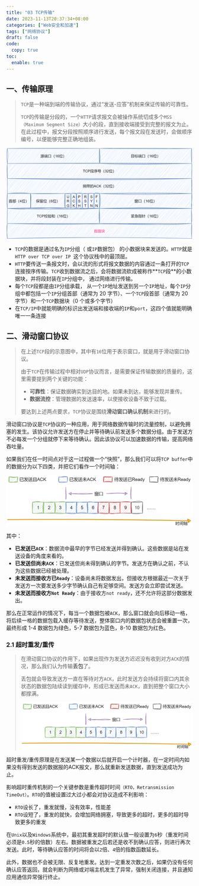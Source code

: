 ```yaml
---
title: "03 TCP传输"
date: 2023-11-13T20:37:34+08:00
categories: ["Web安全和加速"]
tags: ["网络协议"]
draft: false
code:
  copy: true
toc:
  enable: true
---
```


## 一、传输原理

> `TCP`是一种端到端的传输协议，通过“发送-应答”机制来保证传输的可靠性。
>
> `TCP`的传输是分段的，一个`HTTP`请求报文会被操作系统切成多个`MSS（Maximum Segment Size）`大小的段，直到接收端接受到完整的报文为止。在此过程中，报文分段按照顺序进行发送，每个报文段在发送时，会做顺序编号，以便能够完整正确地组装。

![image-20240521204119374](../images/image-20240521204119374.png)

- `TCP`的数据是通过名为`IP`分组（ 或`IP`数据包） 的小数据块来发送的。`HTTP`就是`HTTP over TCP over IP `这个协议栈中的最顶层。
- `HTTP`要传送一条报文时，会以流的形式将报文数据的内容通过一条打开的`TCP`连接按序传输。`TCP`收到数据流之后，会将数据流砍成被称作**`TCP`段**的小数据块，并将段封装在`IP`分组中， 通过网络进行传输。 
- 每个`TCP`段都是由`IP`分组承载， 从一个`IP`地址发送到另一个`IP`地址，每个`IP`分组中都包括一个`IP`分组首部（通常为 20 字节）、一个`TCP`段首部（通常为 20 字节）和一个`TCP`数据块（0 个或多个字节）
- 在`TCP/IP`中就能明确的标识出发送端和接收端的`IP`和`port`，这四个值就能明确唯一一条连接

## 二、滑动窗口协议

> 在上述`TCP`段的示意图中，其中有`16`位用于表示窗口，就是用于滑动窗口协议。
>
> 由于`TCP`在传输过程中相对`UDP`协议而言，是需要保证传输数据的质量的，这里需要提到两个关键的功能：
>
> - **可靠性**：保证数据确实到达目的地。如果未到达，能够发现并重传。
> - **数据流控**：管理数据的发送速率，以使接收设备不致于过载。
>
> 要达到上述两点要求，`TCP`协议是围绕**滑动窗口确认机制**来进行的。

滑动窗口协议是`TCP`协议的一种应用，用于网络数据传输时的流量控制，以避免拥塞的发生。该协议允许发送方在停止并等待确认前发送多个数据分组。由于发送方不必每发一个分组就停下来等待确认。因此该协议可以加速数据的传输，提高网络吞吐量。

如果我们在任一时间点对于这一过程做一个“快照”，那么我们可以将`TCP buffer`中的数据分为以下四类，并把它们看作一个时间轴：

![image-20240521211221919](../images/image-20240521211221919.png)

其中：

- **已发送已`ACK`**：数据流中最早的字节已经发送并得到确认。这些数据是站在发送设备的角度来看的。
- **已发送但尚未`ACK`**：已发送但尚未得到确认的字节。发送方在确认之前，不认为这些数据已经被处理。
- **未发送而接收方已`Ready`**：设备尚未将数据发出，但接收方根据最近一次关于发送方一次要发送多少字节确认自己有足够空间。发送方会立即尝试发送。
- **未发送而接收方`Not Ready`**：由于接收方`not ready`，还不允许将这部分数据发出。

那么在正常运作的情况下，每当一个数据包被`ACK`，那么窗口就会向后移动一格，将后续一格的数据包载入缓存等待发送，整体窗口内的数据包状态会被重置一次，最终形成 1-4 数据包为绿色，5-7 数据包为蓝色，8-10 数据包为红色。

### 2.1 超时重发/重传

> 在滑动窗口协议的作用下，如果出现作为发送方迟迟没有收到对方`ACK`的情况，那么我们认为传输**丢包**了。
>
> 丢包就会导致发送方一直在等待对方`ACK`，此时发送方会持续将窗口内其余状态的数据包陆续读到缓存中，形成已发送而未`ACK`，直到把整个窗口大小都撑满。
>
> ![image-20240521215049191](../images/image-20240521215049191.png)

超时重发/重传原理是在发送某一个数据以后就开启一个计时器，在一定时间内如果没有得到发送的数据报的ACK报文，那么就重新发送数据，直到发送成功为止。

影响超时重传机制的一个关键参数是重传超时时间`（RTO，Retransmission TimeOut）`。`RTO`的值被设置过大过小都会对协议造成不利影响：

- `RTO`设长了，重发就慢，没有效率，性能差
- `RTO`设短了，重发的就快，会增加网络拥塞，导致更多的超时，更多的超时导致更多的重发

在`Unix`以及`Windows`系统中，最初其重发超时的默认值一般设置为`6`秒（重发时间必须是`0.5`秒的倍数）左右。数据被重发之后若还是收不到确认应答，则进行再次发送。此时，等待确认应答的时间将会以`2`倍、`4`倍的指数函数延长。

此外，数据也不会被无限、反复地重发。达到一定重发次数之后，如果仍没有任何确认应答返回，就会判断为网络或对端主机发生了异常，强制关闭连接，并且通知应用通信异常强行终止。
